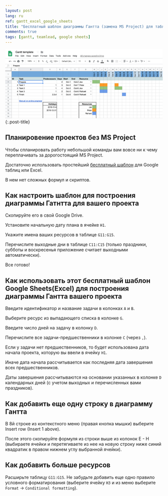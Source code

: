 ```yaml
---
layout: post
lang: ru
ref: gantt_excel_google_sheets
title: "Бесплатный шаблон диаграммы Гантта (замена MS Project) для таблиц Google или Excel"
comments: true
tags: [gantt, teamlead, google sheets]
---
```

![](/images/gantt-template.png){:.post-title}

## Планировение проектов без MS Project

Чтобы спланировать работу небольшой команды вам вовсе ни к чему 
переплачивать за дорогостоящий MS Project.

Достаточно использовать простейший
[бесплатный шаблон](https://docs.google.com/spreadsheets/d/1BYKeYAow1r19hAtiLpTRBtArD4UIKPFw0IRmMh1LJ9g/edit?usp=sharing)
для Google таблиц или Excel.

В нем нет сложных формул и скриптов.

## Как настроить шаблон для построения диаграммы Гатнтта для вашего проекта

Скопируйте его в свой Google Drive.

Установите начальную дату плана в ячейке `H1`.

Укажите имена ваших ресурсов в таблице `G11:G15`.

Перечислите выходные дни в таблице `C11:C15` (только праздники, субботы и воскресенья
приложение считает выходными автоматически).

Все готово!

## Как использовать этот бесплатный шаблон Google Sheets(Excel) для построения диаграммы Гантта вашего проекта

Введите идентификатор и название задачи в колонках `A` и `B`.

Выберите ресурс из выпадающего списка в колонке `G`.

Введите число дней на задачу в колонку `D`.

Перечислите все задачи-предшественники в колонке `C` (через `,`).

Если у задачи нет предшественников, то будет использована дата начала
 проекта, которую вы ввели в ячейку `H1`.

Иначе дата начала рассчитывается как последняя дата завершения всех предшественников.

Даты завершения рассчитываются на основании указанных в колонке `D` календарных дней 
(с учетом выходных и перечисленных вами праздников).

## Как добавить еще одну строку в диаграмму Гантта

В 8й строке из контекстного меню (правая кнопка мышки) выберите Insert row (Insert 1 above).

После этого скопируйте формуля из строки выше из колонок E - H (выбираете ячейки и перетягиваете
из нее на новую строку ниже синий квадратик в правом нижнем углу выбранной ячейки). 

## Как добавить больше ресурсов

Расширьте таблицу `G11:G15`. Не забудьте добавить еще одно правило
 условного форматирования (выберите ячейку 
`H3` и из меню выберите `Format` -> `Conditional formatting`).
